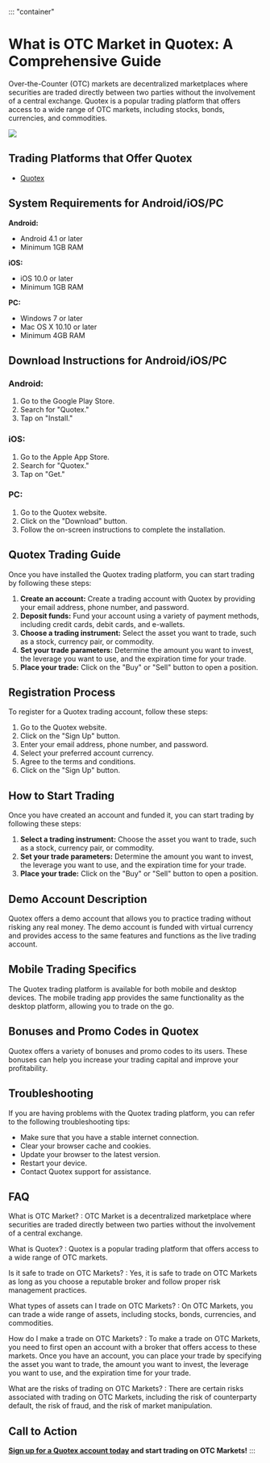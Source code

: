 ::: \"container\"
# What is OTC Market in Quotex: A Comprehensive Guide

Over-the-Counter (OTC) markets are decentralized marketplaces where
securities are traded directly between two parties without the
involvement of a central exchange. Quotex is a popular trading platform
that offers access to a wide range of OTC markets, including stocks,
bonds, currencies, and commodities.

[![](https://static.quotex.io/files/4_en/300_250.jpg)](https://traff.sbs/brokerqxlid)

## Trading Platforms that Offer Quotex

-   [Quotex](\%22https://traff.sbs/brokerqxsignup\%22)

## System Requirements for Android/iOS/PC

**Android:**

-   Android 4.1 or later
-   Minimum 1GB RAM

**iOS:**

-   iOS 10.0 or later
-   Minimum 1GB RAM

**PC:**

-   Windows 7 or later
-   Mac OS X 10.10 or later
-   Minimum 4GB RAM

## Download Instructions for Android/iOS/PC

### Android:

1.  Go to the Google Play Store.
2.  Search for "Quotex."
3.  Tap on "Install."

### iOS:

1.  Go to the Apple App Store.
2.  Search for "Quotex."
3.  Tap on "Get."

### PC:

1.  Go to the Quotex website.
2.  Click on the "Download" button.
3.  Follow the on-screen instructions to complete the installation.

## Quotex Trading Guide

Once you have installed the Quotex trading platform, you can start
trading by following these steps:

1.  **Create an account:** Create a trading account with Quotex by
    providing your email address, phone number, and password.
2.  **Deposit funds:** Fund your account using a variety of payment
    methods, including credit cards, debit cards, and e-wallets.
3.  **Choose a trading instrument:** Select the asset you want to trade,
    such as a stock, currency pair, or commodity.
4.  **Set your trade parameters:** Determine the amount you want to
    invest, the leverage you want to use, and the expiration time for
    your trade.
5.  **Place your trade:** Click on the "Buy" or "Sell"
    button to open a position.

## Registration Process

To register for a Quotex trading account, follow these steps:

1.  Go to the Quotex website.
2.  Click on the "Sign Up" button.
3.  Enter your email address, phone number, and password.
4.  Select your preferred account currency.
5.  Agree to the terms and conditions.
6.  Click on the "Sign Up" button.

## How to Start Trading

Once you have created an account and funded it, you can start trading by
following these steps:

1.  **Select a trading instrument:** Choose the asset you want to trade,
    such as a stock, currency pair, or commodity.
2.  **Set your trade parameters:** Determine the amount you want to
    invest, the leverage you want to use, and the expiration time for
    your trade.
3.  **Place your trade:** Click on the "Buy" or "Sell"
    button to open a position.

## Demo Account Description

Quotex offers a demo account that allows you to practice trading without
risking any real money. The demo account is funded with virtual currency
and provides access to the same features and functions as the live
trading account.

## Mobile Trading Specifics

The Quotex trading platform is available for both mobile and desktop
devices. The mobile trading app provides the same functionality as the
desktop platform, allowing you to trade on the go.

## Bonuses and Promo Codes in Quotex

Quotex offers a variety of bonuses and promo codes to its users. These
bonuses can help you increase your trading capital and improve your
profitability.

## Troubleshooting

If you are having problems with the Quotex trading platform, you can
refer to the following troubleshooting tips:

-   Make sure that you have a stable internet connection.
-   Clear your browser cache and cookies.
-   Update your browser to the latest version.
-   Restart your device.
-   Contact Quotex support for assistance.

## FAQ

What is OTC Market?
:   OTC Market is a decentralized marketplace where securities are
    traded directly between two parties without the involvement of a
    central exchange.

What is Quotex?
:   Quotex is a popular trading platform that offers access to a wide
    range of OTC markets.

Is it safe to trade on OTC Markets?
:   Yes, it is safe to trade on OTC Markets as long as you choose a
    reputable broker and follow proper risk management practices.

What types of assets can I trade on OTC Markets?
:   On OTC Markets, you can trade a wide range of assets, including
    stocks, bonds, currencies, and commodities.

How do I make a trade on OTC Markets?
:   To make a trade on OTC Markets, you need to first open an account
    with a broker that offers access to these markets. Once you have an
    account, you can place your trade by specifying the asset you want
    to trade, the amount you want to invest, the leverage you want to
    use, and the expiration time for your trade.

What are the risks of trading on OTC Markets?
:   There are certain risks associated with trading on OTC Markets,
    including the risk of counterparty default, the risk of fraud, and
    the risk of market manipulation.

## Call to Action

**[Sign up for a Quotex account today](\%22traff.sbs/brokerqxsignup\%22)
and start trading on OTC Markets!**
:::

